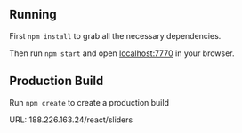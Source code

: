 ## Running

First `npm install` to grab all the necessary dependencies. 

Then run `npm start` and open <localhost:7770> in your browser.

## Production Build

Run `npm create` to create a production build

URL:  188.226.163.24/react/sliders
